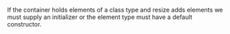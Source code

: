 If the container holds elements of a class type and resize adds elements we must supply an initializer or the element type must have a default constructor.
